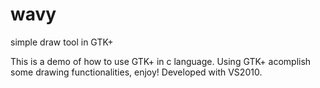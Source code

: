 # wavy
simple draw tool in GTK+

This is a demo of how to use GTK+ in c language. Using GTK+ acomplish some drawing functionalities, enjoy!
Developed with VS2010.
